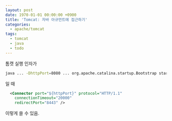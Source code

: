 ```yaml
---
layout: post
date: 1970-01-01 00:00:00 +0900
title: 'Tomcat: 자바 아규먼트에 접근하기'
categories:
  - apache/tomcat
tags:
  - tomcat
  - java
  - todo
---
```


톰캣 실행 인자가
```bash
java ... -DhttpPort=8080 ... org.apache.catalina.startup.Bootstrap start
```
일 때

```xml
  <Connector port="${httpPort}" protocol="HTTP/1.1"
    connectionTimeout="20000"
    redirectPort="8443" />
```
이렇게 쓸 수 있음.
